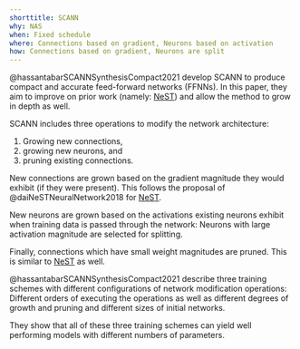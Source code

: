 ```yaml
---
shorttitle: SCANN
why: NAS
when: Fixed schedule
where: Connections based on gradient, Neurons based on activation
how: Connections based on gradient, Neurons are split
---
```



@hassantabarSCANNSynthesisCompact2021 develop SCANN to produce compact and
accurate feed-forward networks (FFNNs).
In this paper, they aim to improve on prior work (namely: [NeST](#sec:daiNeSTNeuralNetwork2018))
and allow the method to grow in depth as well.


SCANN includes three operations to modify the network architecture:

1. Growing new connections,
2. growing new neurons, and
3. pruning existing connections.


New connections are grown based on the gradient magnitude they would exhibit
(if they were present). This follows the proposal of @daiNeSTNeuralNetwork2018
for [NeST](#sec:daiNeSTNeuralNetwork2018).

New neurons are grown based on the activations existing neurons exhibit when
training data is passed through the network: Neurons with large activation
magnitude are selected for splitting.

Finally, connections which have small weight magnitudes are pruned. This is
similar to [NeST](#sec:daiNeSTNeuralNetwork2018) as well.


@hassantabarSCANNSynthesisCompact2021 describe three training schemes with
different configurations of network modification operations:
Different orders of executing the operations as well as different degrees of
growth and pruning and different sizes of initial networks.

They show that all of these three training schemes can yield well performing
models with different numbers of parameters.
